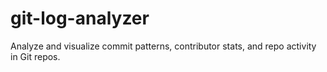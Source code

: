 # git-log-analyzer
Analyze and visualize commit patterns, contributor stats, and repo activity in Git repos.
